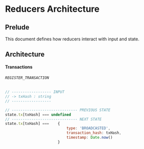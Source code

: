 # Reducers Architecture

## Prelude

This document defines how reducers interact with input and state.

## Architecture

#### Transactions

###### `REGISTER_TRANSACTION`

```javascript
// ------------------ INPUT
// -> txHash : string
// ------------------

// ------------------------------ PREVIOUS STATE
state.tx[txHash] === undefined
// ------------------------------ NEXT STATE
state.tx[txHash] ===    {
                            type: 'BROADCASTED',
                            transaction_hash: txHash,
                            timestamp: Date.now()
                        }
```